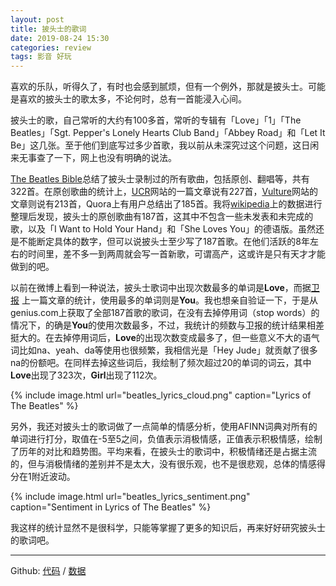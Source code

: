 ```yaml
---
layout: post
title: 披头士的歌词
date: 2019-08-24 15:30
categories: review
tags: 影音 好玩
---
```


喜欢的乐队，听得久了，有时也会感到腻烦，但有一个例外，那就是披头士。可能是喜欢的披头士的歌太多，不论何时，总有一首能浸入心间。

披头士的歌，自己常听的大约有100多首，常听的专辑有「Love」「1」「The Beatles」「Sgt. Pepper's Lonely Hearts Club Band」「Abbey Road」和「Let It Be」这几张。至于他们到底写过多少首歌，我以前从未深究过这个问题，这日闲来无事查了一下，网上也没有明确的说法。

[The Beatles Bible](https://www.beatlesbible.com/songs/)总结了披头士录制过的所有歌曲，包括原创、翻唱等，共有322首。在原创歌曲的统计上，[UCR](https://ultimateclassicrock.com/every-beatles-song/)网站的一篇文章说有227首，[Vulture](https://www.vulture.com/2017/06/all-213-beatles-songs-ranked-from-worst-to-best.html)网站的文章则说有213首，Quora上有用户总结出了185首。我将[wikipedia](https://en.wikipedia.org/wiki/List_of_songs_recorded_by_the_Beatles)上的数据进行整理后发现，披头士的原创歌曲有187首，这其中不包含一些未发表和未完成的歌，以及「I Want to Hold Your Hand」和「She Loves You」的德语版。虽然还是不能断定具体的数字，但可以说披头士至少写了187首歌。在他们活跃的8年左右的时间里，差不多一到两周就会写一首新歌，可谓高产，这或许是只有天才才能做到的吧。

以前在微博上看到一种说法，披头士歌词中出现次数最多的单词是**Love**，而据[卫报](https://www.theguardian.com/music/datablog/2010/nov/16/beatles-lyrics-words-music-itunes) 上一篇文章的统计，使用最多的单词则是**You**。我也想亲自验证一下，于是从genius.com上获取了全部187首歌的歌词，在没有去掉停用词（stop words）的情况下，的确是**You**的使用次数最多，不过，我统计的频数与卫报的统计结果相差挺大的。在去掉停用词后，**Love**的出现次数变成最多了，但一些意义不大的语气词比如na、yeah、da等使用也很频繁，我相信光是「Hey Jude」就贡献了很多na的份额吧。在同样去掉这些词后，我绘制了频次超过20的单词的词云，其中**Love**出现了323次，**Girl**出现了112次。

{% include image.html url="beatles_lyrics_cloud.png" caption="Lyrics of The Beatles" %}

另外，我还对披头士的歌词做了一点简单的情感分析，使用AFINN词典对所有的单词进行打分，取值在-5至5之间，负值表示消极情感，正值表示积极情感，绘制了历年的对比和趋势图。平均来看，在披头士的歌词中，积极情绪还是占据主流的，但与消极情绪的差别并不是太大，没有很乐观，也不是很悲观，总体的情感得分在1附近波动。

{% include image.html url="beatles_lyrics_sentiment.png" caption="Sentiment in Lyrics of The Beatles" %}

我这样的统计显然不是很科学，只能等掌握了更多的知识后，再来好好研究披头士的歌词吧。

-------

Github: [代码](https://github.com/jubyshu/tidydata/tree/master/code) / [数据](https://github.com/jubyshu/tidydata/tree/master/data)